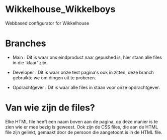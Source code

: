 # Wikkelhouse_Wikkelboys
Webbased configurator for Wikkelhouse

# Branches 
- Main : Dit is waar ons eindproduct naar gepushed is, hier staan alle files in die 'klaar' zijn.

- Developer : Dit is waar onze test pagina's ook in zitten, deze branch gebruikte we om dingen uit te proberen.

- Opdrachtgever : Dit is waar alle files in staan voor onze opdrachtgever. 

# Van wie zijn de files?
Elke HTML file heeft een naam boven aan de pagina, op deze manier is te zien wie er mee bezig is geweest. 
Ook zijn de CSS files, die aan de HTML file zijn gelinkt, gemaakt door de persoon die aangetoont is in de HTML file.
